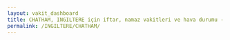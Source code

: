 ```yaml
---
layout: vakit_dashboard
title: CHATHAM, INGILTERE için iftar, namaz vakitleri ve hava durumu - ilçe/eyalet seç
permalink: /INGILTERE/CHATHAM/
---
```


<script type="text/javascript">
  var GLOBAL_COUNTRY = 'INGILTERE';
  var GLOBAL_CITY = 'CHATHAM';
  var GLOBAL_STATE = '';
  var lat = 72;
  var lon = 21;
</script>
